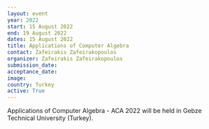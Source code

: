 ```yaml
---
layout: event
year: 2022
start: 15 August 2022
end: 19 August 2022
dates: 15 August 2022
title: Applications of Computer Algebra
contact: Zafeirakis Zafeirakopoulos
organizer: Zafeirakis Zafeirakopoulos
submission_date:
acceptance_date:
image:
country: Turkey
active: True
---
```


Applications of Computer Algebra - ACA 2022 will be held in
Gebze Technical University (Turkey).
